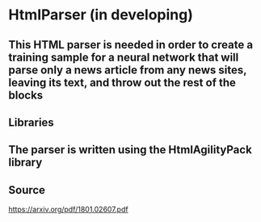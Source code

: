 # HtmlParser (in developing)
This HTML parser is needed in order to create a training sample for a neural network that will parse only a news article from any news sites, leaving its text, and throw out the rest of the blocks
---
## Libraries
The parser is written using the HtmlAgilityPack library
---
## Source
https://arxiv.org/pdf/1801.02607.pdf

